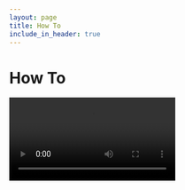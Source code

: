 ```yaml
---
layout: page
title: How To
include_in_header: true
---
```


# How To

<div class="videoContainer">
    <video class="screenvideo" autoplay="autoplay" controls="controls">
        <source src="../assets/howto/how_to_video.webm" type="video/webm" />
        <source src="../assets/howto/how_to_video.mp4" type="video/mp4" />
        <p>
            Your browser doesn't support HTML video. Here is a
            <a href="how_to_video.mp4" download="../assets/howto/how_to_video.mp4">link to the video</a> instead.
        </p>
    </video>
</div>  
